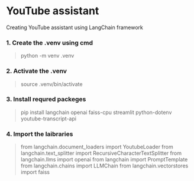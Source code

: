 # YouTube assistant
 Creating YouTube assistant using LangChain framework

### 1. Create the .venv using cmd
 > python -m venv .venv

### 2. Activate the .venv
 > source .venv/bin/activate

### 3. Install requred packeges 
 > pip install langchain openai faiss-cpu streamlit python-dotenv youtube-transcript-api

### 4. Import the laibraries
 >from langchain.document_loaders import YoutubeLoader
 >from langchain.text_splitter import RecursiveCharacterTextSplitter
 >from langchain.llms import openai
 >from langchain import PromptTemplate
 >from langchain.chains import LLMChain
 >from langchain.vectorstores import faiss